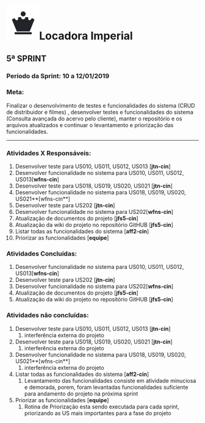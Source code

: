 # ![](./logo.png)Locadora Imperial

## 5ª SPRINT

### Período da Sprint: 10 a 12/01/2019

### Meta: 

Finalizar o desenvolvimento de testes e funcionalidades do sistema (CRUD de distribuidor e filmes) , desenvolver testes e funcionalidades do sistema (Consulta avançada do acervo pelo cliente),  manter o repositório e os arquivos atualizados e continuar o levantamento e priorização das funcionalidades.



****



### Atividades X Responsáveis:

1. Desenvolver teste para US010, US011, US012, US013 [**jtn-cin**]
2. Desenvolver funcionalidade no sistema para US010, US011, US012, US013[**wfns-cin**] 
3. Desenvolver teste para US018, US019, US020, US021 [**jtn-cin**]
4. Desenvolver funcionalidade no sistema para US018, US019, US020, US021**[wfns-cin**]
5. Desenvolver teste para US202 [**jtn-cin**]
6. Desenvolver funcionalidade no sistema para US202[**wfns-cin**]
7. Atualização de documentos do projeto [**jfs5-cin**]
8. Atualização da wiki do projeto no repositório GitHUB [**jfs5-cin**]
9. Listar todas as funcionalidades do sistema [**aff2-cin**]
10. Priorizar as funcionalidades [**equipe**]

### Atividades Concluídas:

1. Desenvolver funcionalidade no sistema para US010, US011, US012, US013[**wfns-cin**] 
2. Desenvolver teste para US202 [**jtn-cin**]
3. Desenvolver funcionalidade no sistema para US202[**wfns-cin**]
4. Atualização de documentos do projeto [**jfs5-cin**]
5. Atualização da wiki do projeto no repositório GitHUB [**jfs5-cin**]

### Atividades não concluídas:

1. Desenvolver teste para US010, US011, US012, US013 [**jtn-cin**]
   1. interferência externa do projeto
2. Desenvolver teste para US018, US019, US020, US021 [**jtn-cin**]
   1. interferência externa do projeto
3. Desenvolver funcionalidade no sistema para US018, US019, US020, US021**[wfns-cin**]
   1. interferência externa do projeto
4. Listar todas as funcionalidades do sistema [**aff2-cin**]
   1. Levantamento das funcionalidades consiste em atividade minuciosa e demorada, porem, foram levantadas funcionalidades suficiente para andamento do projeto na próxima sprint
5. Priorizar as funcionalidades [**equipe**]
   1. Rotina de Priorização esta sendo executada para cada sprint, priorizando as US mais importantes para a fase do projeto